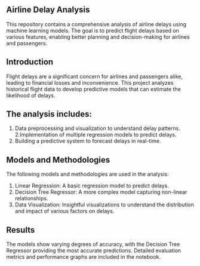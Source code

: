 ## Airline Delay Analysis
This repository contains a comprehensive analysis of airline delays using machine learning models. The goal is to predict flight delays based on various features, enabling better planning and decision-making for airlines and passengers.

## Introduction
Flight delays are a significant concern for airlines and passengers alike, leading to financial losses and inconvenience. This project analyzes historical flight data to develop predictive models that can estimate the likelihood of delays.

## The analysis includes:
1. Data preprocessing and visualization to understand delay patterns.
2.Implementation of multiple regression models to predict delays.
3. Building a predictive system to forecast delays in real-time.

## Models and Methodologies
The following models and methodologies are used in the analysis:

1. Linear Regression: A basic regression model to predict delays.
2. Decision Tree Regressor: A more complex model capturing non-linear relationships.
3. Data Visualization: Insightful visualizations to understand the distribution and impact of various factors on delays.

## Results
The models show varying degrees of accuracy, with the Decision Tree Regressor providing the most accurate predictions. Detailed evaluation metrics and performance graphs are included in the notebook.
